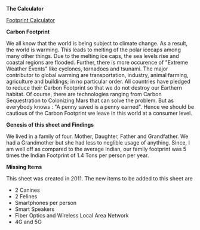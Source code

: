 

**The Calculator**

[Footprint Calculator](https://docs.google.com/spreadsheets/d/e/2PACX-1vSDhsfGzkuSdoySphtHkI_SwIx6Dz1AAPv3pIoHO-F5MwgyNSWxXq7CfNfGRpPsriv4LK3tlKkXhcPq/pubhtml) 

**Carbon Footprint**

We all know that the world is being subject to climate change. As a result, the world is warming. This leads to melting of the polar icecaps among many other things. Due to the melting ice caps, the sea levels rise and coastal regions are flooded. Further, there is more occurence of "Extreme Weather Events" like cyclones, tornadoes and tsunami. The major contributor to global warming are transportation, industry, animal farming, agriculture and buildings; in no particular order. All countries have pledged to reduce their Carbon Footprint so that we do not destroy our Earthern habitat. Of course, there are technologies ranging from Carbon Sequestration to Colonizing Mars that can solve the problem. But as everybody knows : "A penny saved is a penny earned". Hence we should be cautious of the Carbon  Footprint we leave in this world at a consumer level. 

**Genesis of this sheet and Findings**

We lived in a family of four. Mother, Daughter, Father and Grandfather. We had a Grandmother but she had less to neglible usage of anything. Since, I am well off as compared to the average Indian, our family footprint was 5 times the Indian Footprint of 1.4 Tons per person per year.

**Missing Items**

This sheet was created in 2011. The  new items to be added to this sheet are

* 2 Canines
* 2 Felines
* Smartphones per person
* Smart Speakers
* Fiber Optics and Wireless Local Area Network
* 4G and 5G

